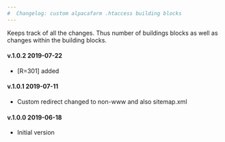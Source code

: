 ```yaml
---
#  Changelog: custom alpacafarm .htaccess building blocks
---
```


Keeps track of all the changes. Thus number of buildings blocks as well as changes within the building blocks.  

<h4>v.1.0.2 2019-07-22</h4>
<ul>
<li> [R=301] added</li>
</ul>

<h4>v.1.0.1 2019-07-11</h4>
<ul>
<li>Custom redirect changed to non-www and also sitemap.xml</li>
</ul>

<h4>v.1.0.0 2019-06-18</h4>
<ul>
<li>Initial version</li>
</ul>
